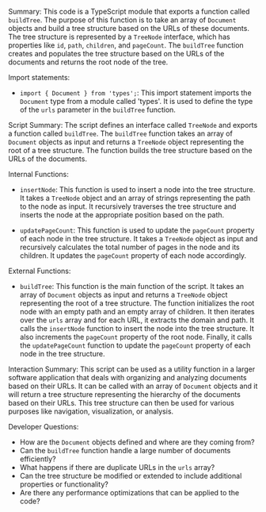 Summary:
This code is a TypeScript module that exports a function called `buildTree`. The purpose of this function is to take an array of `Document` objects and build a tree structure based on the URLs of these documents. The tree structure is represented by a `TreeNode` interface, which has properties like `id`, `path`, `children`, and `pageCount`. The `buildTree` function creates and populates the tree structure based on the URLs of the documents and returns the root node of the tree.

Import statements:
- `import { Document } from 'types';`: This import statement imports the `Document` type from a module called 'types'. It is used to define the type of the `urls` parameter in the `buildTree` function.

Script Summary:
The script defines an interface called `TreeNode` and exports a function called `buildTree`. The `buildTree` function takes an array of `Document` objects as input and returns a `TreeNode` object representing the root of a tree structure. The function builds the tree structure based on the URLs of the documents.

Internal Functions:
- `insertNode`: This function is used to insert a node into the tree structure. It takes a `TreeNode` object and an array of strings representing the path to the node as input. It recursively traverses the tree structure and inserts the node at the appropriate position based on the path.

- `updatePageCount`: This function is used to update the `pageCount` property of each node in the tree structure. It takes a `TreeNode` object as input and recursively calculates the total number of pages in the node and its children. It updates the `pageCount` property of each node accordingly.

External Functions:
- `buildTree`: This function is the main function of the script. It takes an array of `Document` objects as input and returns a `TreeNode` object representing the root of a tree structure. The function initializes the root node with an empty path and an empty array of children. It then iterates over the `urls` array and for each URL, it extracts the domain and path. It calls the `insertNode` function to insert the node into the tree structure. It also increments the `pageCount` property of the root node. Finally, it calls the `updatePageCount` function to update the `pageCount` property of each node in the tree structure.

Interaction Summary:
This script can be used as a utility function in a larger software application that deals with organizing and analyzing documents based on their URLs. It can be called with an array of `Document` objects and it will return a tree structure representing the hierarchy of the documents based on their URLs. This tree structure can then be used for various purposes like navigation, visualization, or analysis.

Developer Questions:
- How are the `Document` objects defined and where are they coming from?
- Can the `buildTree` function handle a large number of documents efficiently?
- What happens if there are duplicate URLs in the `urls` array?
- Can the tree structure be modified or extended to include additional properties or functionality?
- Are there any performance optimizations that can be applied to the code?